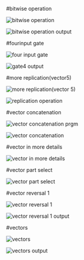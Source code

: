 #bitwise operation

![bitwise operation](https://github.com/user-attachments/assets/f6c7e4c7-b852-47b3-a2a3-36de2190c84c)


![bitwise operation output](https://github.com/user-attachments/assets/74a7ba4e-fec8-42a4-8dd5-bebc21d1aaf7)


#fourinput gate

![four input gate](https://github.com/user-attachments/assets/65bdf97b-3622-4093-92a4-791c3077b67b)


![gate4 output](https://github.com/user-attachments/assets/e0ac2520-9a38-4c9a-aa99-bf5d17650155)


#more replication(vector5)

![more replication(vector 5)](https://github.com/user-attachments/assets/79b9c80c-b02a-4f2f-8fa6-b41c234ffd46)


![replication operation](https://github.com/user-attachments/assets/5cfe0aaa-f6f0-4495-b425-a3221a1d6f93)


#vector concatenation


![vector concatenation prgm](https://github.com/user-attachments/assets/c9ce01b6-d872-4ad9-81d8-56f2de547648)


![vector concatenation](https://github.com/user-attachments/assets/f72570f5-8f5e-4183-ae14-999306573cbc)


#vector in more details


![vector in more details](https://github.com/user-attachments/assets/0e18cb1c-d393-431f-8154-161e912b0942)




#vector part select

![vector part select](https://github.com/user-attachments/assets/8bc913a1-8ca8-4206-ab51-b9699dc0d5c5)


#vector reversal 1

![vector reversal 1](https://github.com/user-attachments/assets/aee7f5a8-b5ad-418b-a447-358179f44664)


![vector reversal 1 output](https://github.com/user-attachments/assets/5bafa40e-ffa9-4b5b-9233-46da51bd76c4)


#vectors


![vectors](https://github.com/user-attachments/assets/5099c75b-7d34-4113-b977-b3def5ce254f)



![vectors output](https://github.com/user-attachments/assets/a2964935-cf3b-4b31-815d-dd6afa333895)

